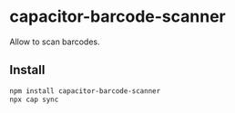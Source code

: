 # capacitor-barcode-scanner

Allow to scan barcodes.

## Install

```bash
npm install capacitor-barcode-scanner
npx cap sync
```
